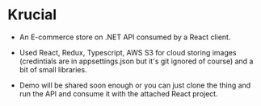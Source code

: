 # Krucial
 
- An E-commerce store on .NET API consumed by a React client.

- Used React, Redux, Typescript, AWS S3 for cloud storing images (credintials are in appsettings.json but it's git ignored of course) and a bit of small libraries.

- Demo will be shared soon enough or you can just clone the thing and run the API and consume it with the attached React project.
